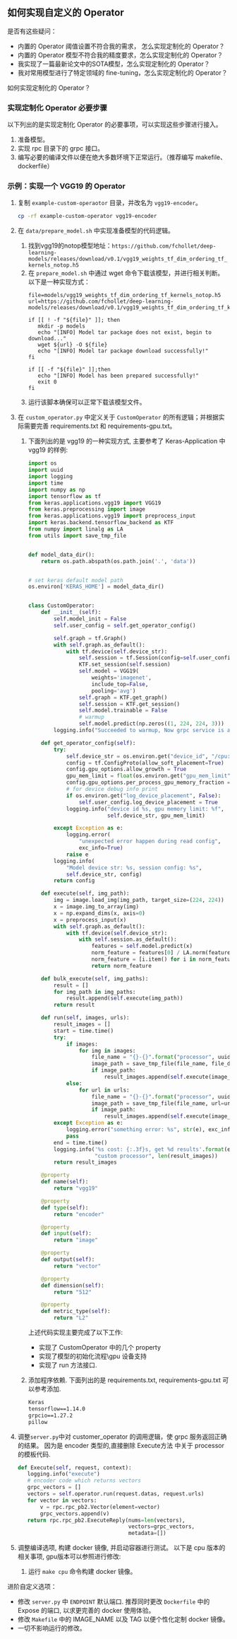 ## 如何实现自定义的 Operator
是否有这些疑问：
- 内置的 Operator 阈值设置不符合我的需求， 怎么实现定制化的 Operator？
- 内置的 Operator 模型不符合我的精度要求，怎么实现定制化的 Operator？
- 我实现了一篇最新论文中的SOTA模型，怎么实现定制化的 Operator？
- 我对常用模型进行了特定领域的 fine-tuning，怎么实现定制化的 Operator？

如何实现定制化的 Operator？

### 实现定制化 Operator 必要步骤
以下列出的是实现定制化 Operator 的必要事项，可以实现这些步骤进行接入。
1. 准备模型。
2. 实现 rpc 目录下的 grpc 接口。
3. 编写必要的编译文件以便在绝大多数环境下正常运行。（推荐编写 makefile、 dockerfile）

### 示例：实现一个 VGG19 的 Operator
1. 复制 ```example-custom-operaotor``` 目录，并改名为 ```vgg19-encoder```。
    ``` bash
    cp -rf example-custom-operator vgg19-encoder
    ```

2. 在 ```data/prepare_model.sh``` 中实现准备模型的代码逻辑。
    1. 找到vgg19的notop模型地址：```https://github.com/fchollet/deep-learning-models/releases/download/v0.1/vgg19_weights_tf_dim_ordering_tf_kernels_notop.h5```
    2. 在 ```prepare_model.sh``` 中通过 wget 命令下载该模型，并进行相关判断。以下是一种实现方式：
        ```shell
        file=models/vgg19_weights_tf_dim_ordering_tf_kernels_notop.h5
        url=https://github.com/fchollet/deep-learning-models/releases/download/v0.1/vgg19_weights_tf_dim_ordering_tf_kernels_notop.h5

        if [[ ! -f "${file}" ]]; then
           mkdir -p models
           echo "[INFO] Model tar package does not exist, begin to download..."
           wget ${url} -O ${file}
           echo "[INFO] Model tar package download successfully!"
        fi

        if [[ -f "${file}" ]];then
           echo "[INFO] Model has been prepared successfully!"
           exit 0
        fi
        ```
    3. 运行该脚本确保可以正常下载该模型文件。

3. 在 ```custom_operator.py``` 中定义关于 ```CustomOperator``` 的所有逻辑；并根据实际需要完善 requirements.txt 和 requirements-gpu.txt。
    1. 下面列出的是 vgg19 的一种实现方式, 主要参考了 Keras-Application 中 vgg19 的样例:
        ```python
        import os
        import uuid
        import logging
        import time
        import numpy as np
        import tensorflow as tf
        from keras.applications.vgg19 import VGG19
        from keras.preprocessing import image
        from keras.applications.vgg19 import preprocess_input
        import keras.backend.tensorflow_backend as KTF
        from numpy import linalg as LA
        from utils import save_tmp_file


        def model_data_dir():
            return os.path.abspath(os.path.join('.', 'data'))


        # set keras default model path
        os.environ['KERAS_HOME'] = model_data_dir()


        class CustomOperator:
            def __init__(self):
                self.model_init = False
                self.user_config = self.get_operator_config()

                self.graph = tf.Graph()
                with self.graph.as_default():
                    with tf.device(self.device_str):
                        self.session = tf.Session(config=self.user_config)
                        KTF.set_session(self.session)
                        self.model = VGG19(
                            weights='imagenet',
                            include_top=False,
                            pooling='avg')
                        self.graph = KTF.get_graph()
                        self.session = KTF.get_session()
                        self.model.trainable = False
                        # warmup
                        self.model.predict(np.zeros((1, 224, 224, 3)))
                logging.info("Succeeded to warmup, Now grpc service is available.")

            def get_operator_config(self):
                try:
                    self.device_str = os.environ.get("device_id", "/cpu:0")
                    config = tf.ConfigProto(allow_soft_placement=True)
                    config.gpu_options.allow_growth = True
                    gpu_mem_limit = float(os.environ.get("gpu_mem_limit", 0.3))
                    config.gpu_options.per_process_gpu_memory_fraction = gpu_mem_limit
                    # for device debug info print
                    if os.environ.get("log_device_placement", False):
                        self.user_config.log_device_placement = True
                    logging.info("device id %s, gpu memory limit: %f",
                                 self.device_str, gpu_mem_limit)

                except Exception as e:
                    logging.error(
                        "unexpected error happen during read config",
                        exc_info=True)
                    raise e
                logging.info(
                    "Model device str: %s, session config: %s",
                    self.device_str, config)
                return config

            def execute(self, img_path):
                img = image.load_img(img_path, target_size=(224, 224))
                x = image.img_to_array(img)
                x = np.expand_dims(x, axis=0)
                x = preprocess_input(x)
                with self.graph.as_default():
                    with tf.device(self.device_str):
                        with self.session.as_default():
                            features = self.model.predict(x)
                            norm_feature = features[0] / LA.norm(features[0])
                            norm_feature = [i.item() for i in norm_feature]
                            return norm_feature

            def bulk_execute(self, img_paths):
                result = []
                for img_path in img_paths:
                    result.append(self.execute(img_path))
                return result

            def run(self, images, urls):
                result_images = []
                start = time.time()
                try:
                    if images:
                        for img in images:
                            file_name = "{}-{}".format("processor", uuid.uuid4().hex)
                            image_path = save_tmp_file(file_name, file_data=img)
                            if image_path:
                                result_images.append(self.execute(image_path))
                    else:
                        for url in urls:
                            file_name = "{}-{}".format("processor", uuid.uuid4().hex)
                            image_path = save_tmp_file(file_name, url=url)
                            if image_path:
                                result_images.append(self.execute(image_path))
                except Exception as e:
                    logging.error("something error: %s", str(e), exc_info=True)
                    pass
                end = time.time()
                logging.info('%s cost: {:.3f}s, get %d results'.format(end - start),
                             "custom processor", len(result_images))
                return result_images

            @property
            def name(self):
                return "vgg19"

            @property
            def type(self):
                return "encoder"

            @property
            def input(self):
                return "image"

            @property
            def output(self):
                return "vector"

            @property
            def dimension(self):
                return "512"

            @property
            def metric_type(self):
                return "L2"
        ```

        上述代码实现主要完成了以下工作:

        - 实现了 CustomOperator 中的几个 property
        - 实现了模型的初始化流程\gpu 设备支持
        - 实现了 run 方法接口.

    2. 添加程序依赖. 下面列出的是 requirements.txt, requirements-gpu.txt 可以参考添加.
        ```requirements.txt
        Keras
        tensorflow==1.14.0
        grpcio==1.27.2
        pillow
        ```
4. 调整```server.py```中对 customer_operator 的调用逻辑，使 grpc 服务返回正确的结果。
因为是 encoder 类型的,直接删除 Execute方法 中关于 processor 的模板代码.

    ```python
    def Execute(self, request, context):
       logging.info("execute")
       # encoder code which returns vectors
       grpc_vectors = []
       vectors = self.operator.run(request.datas, request.urls)
       for vector in vectors:
           v = rpc.rpc_pb2.Vector(element=vector)
           grpc_vectors.append(v)
       return rpc.rpc_pb2.ExecuteReply(nums=len(vectors),
                                       vectors=grpc_vectors,
                                       metadata=[])
    ```

5. 调整编译选项, 构建 docker 镜像, 并启动容器进行测试。
    以下是 cpu 版本的相关事项, gpu版本可以参照进行修改:

    1. 运行 ```make cpu``` 命令构建 docker 镜像。

进阶自定义选项：
- 修改 ```server.py``` 中 ```ENDPOINT``` 默认端口. 推荐同时更改 ```Dockerfile``` 中的 Expose 的端口, 以求更完善的 docker 使用体验。
- 修改 ```Makefile``` 中的 IMAGE_NAME 以及 TAG 以便个性化定制 docker 镜像。
- 一切不影响运行的修改。

